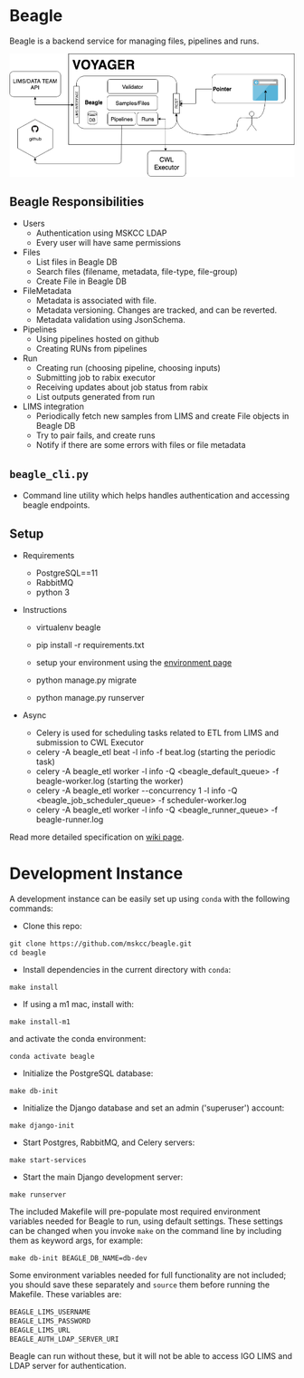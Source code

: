 # Beagle

Beagle is a backend service for managing files, pipelines and runs.

![alt text](docs/pics/voyager.png "Diagram of Voyager project")

## Beagle Responsibilities

- Users
  - Authentication using MSKCC LDAP
  - Every user will have same permissions
- Files
  - List files in Beagle DB
  - Search files (filename, metadata, file-type, file-group)
  - Create File in Beagle DB
- FileMetadata
  - Metadata is associated with file.
  - Metadata versioning. Changes are tracked, and can be reverted.
  - Metadata validation using JsonSchema.
- Pipelines
  - Using pipelines hosted on github
  - Creating RUNs from pipelines
- Run
  - Creating run (choosing pipeline, choosing inputs)
  - Submitting job to rabix executor
  - Receiving updates about job status from rabix
  - List outputs generated from run
- LIMS integration
  - Periodically fetch new samples from LIMS and create File objects in Beagle DB
  - Try to pair fails, and create runs
  - Notify if there are some errors with files or file metadata

## `beagle_cli.py`

- Command line utility which helps handles authentication and accessing beagle endpoints.

## Setup

- Requirements
  - PostgreSQL==11
  - RabbitMQ
  - python 3

- Instructions
  - virtualenv beagle
  - pip install -r requirements.txt
  - setup your environment using the [environment page](docs/ENVIRONMENT_VARIABLES.md)

  - python manage.py migrate
  - python manage.py runserver

- Async
  - Celery is used for scheduling tasks related to ETL from LIMS and submission to CWL Executor
  - celery -A beagle_etl beat -l info -f beat.log (starting the periodic task)
  - celery -A beagle_etl worker -l info -Q <beagle_default_queue> -f beagle-worker.log (starting the worker)
  - celery -A beagle_etl worker --concurrency 1 -l info -Q <beagle_job_scheduler_queue> -f scheduler-worker.log
  - celery -A beagle_etl worker -l info -Q <beagle_runner_queue> -f beagle-runner.log

Read more detailed specification on [wiki page](https://github.com/mskcc/beagle/wiki/Beagle).

# Development Instance

A development instance can be easily set up using `conda` with the following commands:

- Clone this repo:

```
git clone https://github.com/mskcc/beagle.git
cd beagle
```

- Install dependencies in the current directory with `conda`:

```
make install
```

- If using a m1 mac, install with: 
```
make install-m1
```

and activate the conda environment: 

```
conda activate beagle
```

- Initialize the PostgreSQL database:

```
make db-init
```

- Initialize the Django database and set an admin ('superuser') account:

```
make django-init
```

- Start Postgres, RabbitMQ, and Celery servers:

```
make start-services
```

- Start the main Django development server:

```
make runserver
```

The included Makefile will pre-populate most required environment variables needed for Beagle to run, using default settings. These settings can be changed when you invoke `make` on the command line by including them as keyword args, for example:

```
make db-init BEAGLE_DB_NAME=db-dev
```

Some environment variables needed for full functionality are not included; you should save these separately and `source` them before running the Makefile. These variables are:

```
BEAGLE_LIMS_USERNAME
BEAGLE_LIMS_PASSWORD
BEAGLE_LIMS_URL
BEAGLE_AUTH_LDAP_SERVER_URI
```

Beagle can run without these, but it will not be able to access IGO LIMS and LDAP server for authentication.

